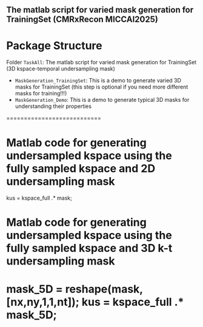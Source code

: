 ## The matlab script for varied mask generation for TrainingSet (CMRxRecon MICCAI2025)

# Package Structure
Folder `TaskAll`: The matlab script for varied mask generation for TrainingSet (3D kspace-temporal undersampling mask)
* `MaskGeneration_TrainingSet`: This is a demo to generate varied 3D masks for TrainingSet (this step is optional if you need more different masks for training!!!)
* `MaskGeneration_Demo`: This is a demo to generate typical 3D masks for understanding their properties

===========================
# Matlab code for generating undersampled kspace using the fully sampled kspace and 2D undersampling mask
kus = kspace_full .* mask;

# Matlab code for generating undersampled kspace using the fully sampled kspace and 3D k-t undersampling mask
mask_5D = reshape(mask, [nx,ny,1,1,nt]);
kus = kspace_full .* mask_5D;
===========================
